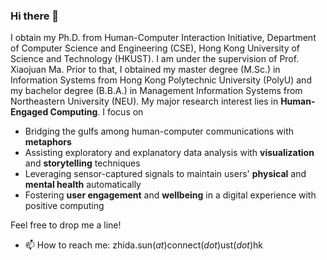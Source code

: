 ### Hi there 👋

I obtain my Ph.D. from Human-Computer Interaction Initiative, Department of Computer Science and Engineering (CSE), Hong Kong University of Science and Technology (HKUST). I am under the supervision of Prof. Xiaojuan Ma. Prior to that, I obtained my master degree (M.Sc.) in Information Systems from Hong Kong Polytechnic University (PolyU) and my bachelor degree (B.B.A.) in Management Information Systems from Northeastern University (NEU). My major research interest lies in __Human-Engaged Computing__. I focus on

* Bridging the gulfs among human-computer communications with __metaphors__
* Assisting exploratory and explanatory data analysis with __visualization__ and __storytelling__ techniques
* Leveraging sensor-captured signals to maintain users' __physical__ and __mental health__ automatically
* Fostering __user engagement__ and __wellbeing__ in a digital experience with positive computing

Feel free to drop me a line!
- 📫 How to reach me: zhida.sun(_at_)connect(_dot_)ust(_dot_)hk

<!--
**sunzhida/sunzhida** is a ✨ _special_ ✨ repository because its `README.md` (this file) appears on your GitHub profile.

Here are some ideas to get you started:

- 🔭 I’m currently working on ...
- 🌱 I’m currently learning ...
- 👯 I’m looking to collaborate on ...
- 🤔 I’m looking for help with ...
- 💬 Ask me about ...
- 📫 How to reach me: ...
- 😄 Pronouns: ...
- ⚡ Fun fact: ...
-->
